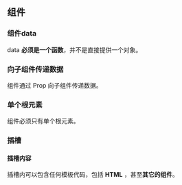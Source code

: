 ## 组件

### 组件data
data **必须是一个函数**，并不是直接提供一个对象。


###  向子组件传递数据
组件通过 Prop 向子组件传递数据。


###  单个根元素
组件必须只有单个根元素。



### 插槽 

####  插槽内容
 
插槽内可以包含任何模板代码，包括 **HTML** ，甚至**其它的组件**。





















